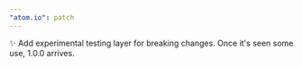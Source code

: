 ```yaml
---
"atom.io": patch
---
```


✨ Add experimental testing layer for breaking changes. Once it's seen some use, 1.0.0 arrives.
